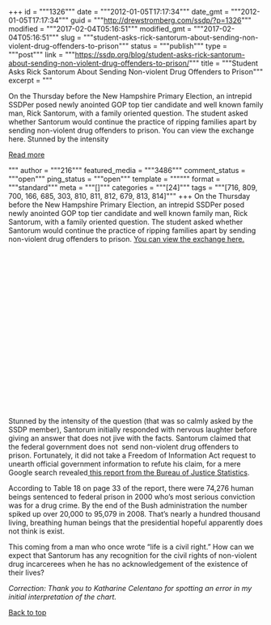 +++
id = """1326"""
date = """2012-01-05T17:17:34"""
date_gmt = """2012-01-05T17:17:34"""
guid = """http://drewstromberg.com/ssdp/?p=1326"""
modified = """2017-02-04T05:16:51"""
modified_gmt = """2017-02-04T05:16:51"""
slug = """student-asks-rick-santorum-about-sending-non-violent-drug-offenders-to-prison"""
status = """publish"""
type = """post"""
link = """https://ssdp.org/blog/student-asks-rick-santorum-about-sending-non-violent-drug-offenders-to-prison/"""
title = """Student Asks Rick Santorum About Sending Non-violent Drug Offenders to Prison"""
excerpt = """<p>On the Thursday before the New Hampshire Primary Election, an intrepid SSDPer posed newly anointed GOP top tier candidate and well known family man, Rick Santorum, with a family oriented question. The student asked whether Santorum would continue the practice of ripping families apart by sending non-violent drug offenders to prison. You can view the exchange here. Stunned by the intensity</p>
<div class="h10"></div>
<p><a class="more-link2 flat" href="https://ssdp.org/blog/student-asks-rick-santorum-about-sending-non-violent-drug-offenders-to-prison/">Read more</a></p>
"""
author = """216"""
featured_media = """3486"""
comment_status = """open"""
ping_status = """open"""
template = """"""
format = """standard"""
meta = """[]"""
categories = """[24]"""
tags = """[716, 809, 700, 166, 685, 303, 810, 811, 812, 679, 813, 814]"""
+++
On the Thursday before the New Hampshire Primary Election, an intrepid SSDPer posed newly anointed GOP top tier candidate and well known family man, Rick Santorum, with a family oriented question. The student asked whether Santorum would continue the practice of ripping families apart by sending non-violent drug offenders to prison. <a href="http://www.youtube.com/watch?v=43jq1Jhzyxc">You can view the exchange here.</a>



<object style="width: 420px; height: 315px;" width="420" height="315" classid="clsid:d27cdb6e-ae6d-11cf-96b8-444553540000" codebase="http://download.macromedia.com/pub/shockwave/cabs/flash/swflash.cab#version=6,0,40,0"><param name="data" value="http://www.youtube.com/v/43jq1Jhzyxc?version=3&amp;hl=en_US" /><param name="quality" value="high" /><param name="wmode" value="opaque" /><param name="src" value="http://www.youtube.com/v/43jq1Jhzyxc?version=3&amp;hl=en_US" /><embed style="width: 420px; height: 315px;" width="420" height="315" type="application/x-shockwave-flash" src="http://www.youtube.com/v/43jq1Jhzyxc?version=3&amp;hl=en_US" data="http://www.youtube.com/v/43jq1Jhzyxc?version=3&amp;hl=en_US" quality="high" wmode="opaque" /></object>



Stunned by the intensity of the question (that was so calmly asked by the SSDP member), Santorum initially responded with nervous laughter before giving an answer that does not jive with the facts. Santorum claimed that the federal government does not  send non-violent drug offenders to prison. Fortunately, it did not take a Freedom of Information Act request to unearth official government information to refute his claim, for a mere Google search revealed<a href="http://bjs.ojp.usdoj.gov/content/pub/pdf/p09.pdf"> this report from the Bureau of Justice Statistics</a>.



According to Table 18 on page 33 of the report, there were 74,276 human beings sentenced to federal prison in 2000 who’s most serious conviction was for a drug crime. By the end of the Bush administration the number spiked up over 20,000 to 95,079 in 2008. That’s nearly a hundred thousand living, breathing human beings that the presidential hopeful apparently does not think is exist.



This coming from a man who once wrote “life is a civil right.” How can we expect that Santorum has any recognition for the civil rights of non-violent drug incarcerees when he has no acknowledgement of the existence of their lives?



<em>Correction: Thank you to Katharine Celentano for spotting an error in my initial interpretation of the chart.</em>



<a title="Back to Top" href="http://ssdp.org/news/blog/student-asks-rick-santorum-about-sending-non-violent-drug-offenders-to-prison#top">Back to top</a>
